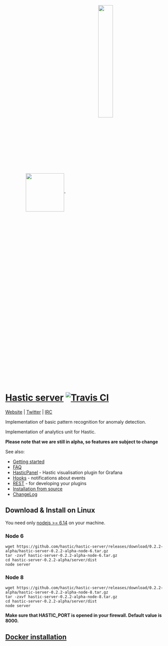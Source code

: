 <p align="center">
  <a href=#hastic-server->
    <img width="auto" align="middle" height="120px" src="https://github.com/hastic/hastic-server/blob/master/images/hastic_server.png" />
    <img hspace="50" align="middle" width="30%" height="30%" src="https://github.com/hastic/hastic-server/blob/master/images/hastic_logo.png" />
  </a>
</p>

[Hastic server](https://hastic.io) [![Travis CI](https://travis-ci.org/hastic/hastic-server.svg?branch=master)](https://travis-ci.org/hastic/hastic-server) 
================
[Website](https://hastic.io) |
[Twitter](https://twitter.com/hasticio) | 
[IRC](https://webchat.freenode.net/?channels=#hastic)

Implementation of basic pattern recognition for anomaly detection.

Implementation of analytics unit for Hastic.

**Please note that we are still in alpha, so features are subject to change**

See also:
* [Getting started](https://github.com/hastic/hastic-server/wiki#getting-started)
* [FAQ](https://github.com/hastic/hastic-server/wiki/FAQ)
* [HasticPanel](https://github.com/hastic/hastic-grafana-graph-panel) - Hastic visualisation plugin for Grafana
* [Hooks](https://github.com/hastic/hastic-server/blob/master/HOOKS.md) - notifications about events
* [REST](REST.md) - for developing your plugins
* [Installation from source](https://github.com/hastic/hastic-server/wiki/Installation-from-source)
* [ChangeLog](https://github.com/hastic/hastic-server/wiki/Change-log)

## Download & Install on Linux

You need only [nodejs >= 6.14](https://nodejs.org/en/download/) on your machine.

### Node 6
```
wget https://github.com/hastic/hastic-server/releases/download/0.2.2-alpha/hastic-server-0.2.2-alpha-node-6.tar.gz
tar -zxvf hastic-server-0.2.2-alpha-node-6.tar.gz
cd hastic-server-0.2.2-alpha/server/dist
node server
```

### Node 8
```
wget https://github.com/hastic/hastic-server/releases/download/0.2.2-alpha/hastic-server-0.2.2-alpha-node-8.tar.gz
tar -zxvf hastic-server-0.2.2-alpha-node-8.tar.gz
cd hastic-server-0.2.2-alpha/server/dist
node server
```

**Make sure that HASTIC_PORT is opened in your firewall. Default value is 8000.**

## [Docker installation](https://github.com/hastic/hastic-server/wiki/Docker)

